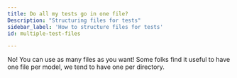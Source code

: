 ```yaml
---
title: Do all my tests go in one file?
Description: "Structuring files for tests"
sidebar_label: 'How to structure files for tests'
id: multiple-test-files

---
```

No! You can use as many files as you want! Some folks find it useful to have one file per model, we tend to have one per directory.

